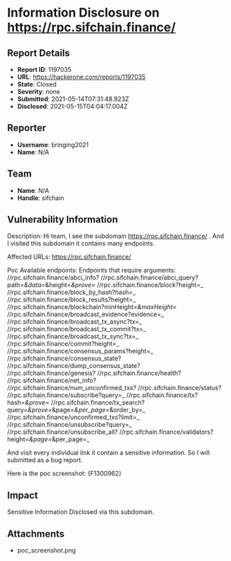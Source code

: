 # Information Disclosure on https://rpc.sifchain.finance/

## Report Details
- **Report ID**: 1197035
- **URL**: https://hackerone.com/reports/1197035
- **State**: Closed
- **Severity**: none
- **Submitted**: 2021-05-14T07:31:48.923Z
- **Disclosed**: 2021-05-15T04:04:17.004Z

## Reporter
- **Username**: bringing2021
- **Name**: N/A

## Team
- **Name**: N/A
- **Handle**: sifchain

## Vulnerability Information
Description:
Hi team,
I see the subdomain https://rpc.sifchain.finance/  .
And I visited this subdomain it contains  many  endpoints.

Affected URLs:
https://rpc.sifchain.finance/

Poc Available endpoints:
Endpoints that require arguments:
//rpc.sifchain.finance/abci_info?
//rpc.sifchain.finance/abci_query?path=_&data=_&height=_&prove=_
//rpc.sifchain.finance/block?height=_
//rpc.sifchain.finance/block_by_hash?hash=_
//rpc.sifchain.finance/block_results?height=_
//rpc.sifchain.finance/blockchain?minHeight=_&maxHeight=_
//rpc.sifchain.finance/broadcast_evidence?evidence=_
//rpc.sifchain.finance/broadcast_tx_async?tx=_
//rpc.sifchain.finance/broadcast_tx_commit?tx=_
//rpc.sifchain.finance/broadcast_tx_sync?tx=_
//rpc.sifchain.finance/commit?height=_
//rpc.sifchain.finance/consensus_params?height=_
//rpc.sifchain.finance/consensus_state?
//rpc.sifchain.finance/dump_consensus_state?
//rpc.sifchain.finance/genesis?
//rpc.sifchain.finance/health?
//rpc.sifchain.finance/net_info?
//rpc.sifchain.finance/num_unconfirmed_txs?
//rpc.sifchain.finance/status?
//rpc.sifchain.finance/subscribe?query=_
//rpc.sifchain.finance/tx?hash=_&prove=_
//rpc.sifchain.finance/tx_search?query=_&prove=_&page=_&per_page=_&order_by=_
//rpc.sifchain.finance/unconfirmed_txs?limit=_
//rpc.sifchain.finance/unsubscribe?query=_
//rpc.sifchain.finance/unsubscribe_all?
//rpc.sifchain.finance/validators?height=_&page=_&per_page=_

And visit every individual link it contain a sensitive information.
So I will  submitted as a bug report.

Here is the poc screenshot:
{F1300962}

## Impact

Sensitive Information  Disclosed via this subdomain.

## Attachments
- poc_screenshot.png
